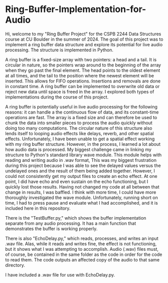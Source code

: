 # Ring-Buffer-Implementation-for-Audio
Hi, welcome to my "Ring Buffer Project" for the CSPB 2244 Data Structures course at CU Boulder in the summer of 2024. The goal of this project was to implement a ring buffer data structure and explore its potential for live audio processing. The structure is implemented in Python.

A ring buffer is a fixed-size array with two pointers: a head and a tail. It is circular in nature, so the pointers wrap around to the beginning of the array when they go past the final element. The head points to the oldest element at all times, and the tail to the position where the newest element will be inserted. This allows for FIFO operations. Insertions and removals are done in constant time. A ring buffer can be implemented to overwrite old data or reject new data until space is freed in the array. I explored both types of implementations during the course of this project.

A ring buffer is potentially useful in live audio processing for the following reasons: it can handle a the continuous flow of data, and its constant-time operations are fast. The array is a fixed size and can therefore be used to chunk the data into smaller pieces to process the audio quickly without doing too many computations. The circular nature of this structure also lends itself to looping audio effects like delays, reverb, and other spatial effects. Unfortunately, I have been unable to get a spatial effect working with my ring buffer structure. However, in the process, I learned a lot about how audio data is processed. My biggest challenge came in linking my structure to Python's standard library wave module. This module helps with reading and writing audio in .wav format, This was my biggest frustration during this project because I was able to see the delayed values versus the undelayed ones and the result of them being added together. However, I could not consistently get my output files to create an echo effect. At one point, I did have echo and even sustain on the echo functioning, but I quickly lost those results. Having not changed my code at all between that change in results, I was baffled. I think with more time, I could have more thoroughly investigated the wave module. Unfortunately, running short on time, I had to press pause and evaluate what I had accomplished, and it is included here in this repository.

There is the "TestBuffer.py," which shows the buffer implementation separate from any audio processing. It has a main function that demonstrates the buffer is working properly.

There is also "EchoDelay.py," which reads, processes, and writes an input .wav file. Alas, while it reads and writes fine, the effect is not functioning, but it shows what I was attempting to accomplish. Audio (.wav) files must, of course, be contained in the same folder as the code in order for the code to read them. The code outputs an affected copy of the audio to that same directory.

I have included a .wav file for use with EchoDelay.py.
